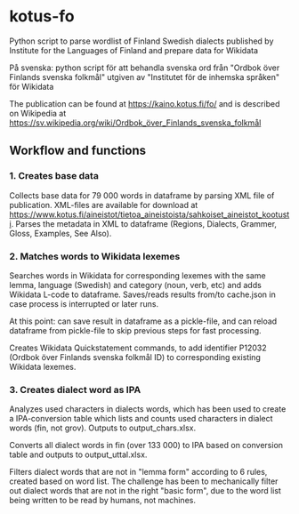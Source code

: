 # kotus-fo
Python script to parse wordlist of Finland Swedish dialects published by Institute for the Languages of Finland and prepare data for Wikidata

På svenska: python script för att behandla svenska ord från "Ordbok över Finlands svenska folkmål" utgiven av "Institutet för de inhemska språken" för Wikidata

The publication can be found at https://kaino.kotus.fi/fo/ and is described on Wikipedia at https://sv.wikipedia.org/wiki/Ordbok_över_Finlands_svenska_folkmål

## Workflow and functions
### 1. Creates base data
Collects base data for 79 000 words in dataframe by parsing XML file of publication. XML-files are available for download at https://www.kotus.fi/aineistot/tietoa_aineistoista/sahkoiset_aineistot_kootusti. Parses the metadata in XML to dataframe (Regions, Dialects, Grammer, Gloss, Examples, See Also).

### 2. Matches words to Wikidata lexemes
Searches words in Wikidata for corresponding lexemes with the same lemma, language (Swedish) and category (noun, verb, etc) and adds Wikidata L-code to dataframe. Saves/reads results from/to cache.json in case process is interrupted or later runs. 

At this point: can save result in dataframe as a pickle-file, and can reload dataframe from pickle-file to skip previous steps for fast processing. 

Creates Wikidata Quickstatement commands, to add identifier P12032 (Ordbok över Finlands svenska folkmål ID) to corresponding existing Wikidata lexemes. 

### 3. Creates dialect word as IPA
Analyzes used characters in dialects words, which has been used to create a IPA-conversion table which lists and counts used characters in dialect words (fin, not grov). Outputs to output_chars.xlsx.

Converts all dialect words in fin (over 133 000) to IPA based on conversion table and outputs to output_uttal.xlsx. 

Filters dialect words that are not in "lemma form" according to 6 rules, created based on word list. The challenge has been to mechanically filter out dialect words that are not in the right "basic form", due to the word list being written to be read by humans, not machines. 
